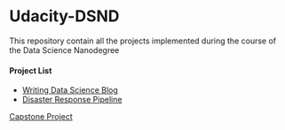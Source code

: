 # Udacity-DSND

This repository contain all the projects implemented during the course of the Data Science Nanodegree

#### Project List
+ <a href='https://github.com/Opiano1/Storytelling-with-Data'>Writing Data Science Blog</a>
+  <a href='https://github.com/Opiano1/Udacity-DSND/tree/master/Disaster%20Response%20Pipeline'>Disaster Response Pipeline
</a> 
<a href='https://github.com/Opiano1/Udacity-DSND/tree/master/Capstone'> Capstone Project
</a> 


